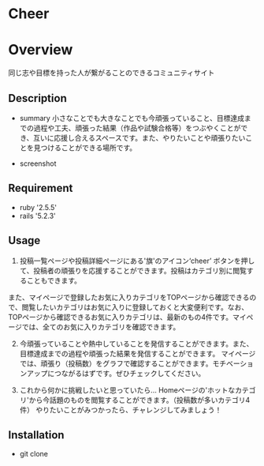 Cheer
====

# Overview
同じ志や目標を持った人が繋がることのできるコミュニティサイト

## Description
* summary
小さなことでも大きなことでも今頑張っていること、目標達成までの過程や工夫、頑張った結果（作品や試験合格等）をつぶやくことができ、互いに応援し合えるスペースです。また、やりたいことや頑張りたいことを見つけることができる場所です。

* screenshot






## Requirement
* ruby '2.5.5'
* rails '5.2.3'

## Usage
1. 投稿一覧ページや投稿詳細ページにある'旗'のアイコン‘cheer’ ボタンを押して、投稿者の頑張りを応援することができます。投稿はカテゴリ別に閲覧することもできます。

また、マイページで登録したお気に入りカテゴリをTOPページから確認できるので、閲覧したいカテゴリはお気に入りに登録しておくと大変便利です。なお、TOPページから確認できるお気に入りカテゴリは、最新のもの4件です。マイページでは、全てのお気に入りカテゴリを確認できます。

2. 今頑張っていることや熱中していることを発信することができます。また、目標達成までの過程や頑張った結果を発信することができます。
マイページでは、頑張り（投稿数）をグラフで確認することができます。モチベーションアップにつながるはずです。ぜひチェックしてください。

3. これから何かに挑戦したいと思っていたら...
Homeページの'ホットなカテゴリ'から今話題のものを閲覧することができます。（投稿数が多いカテゴリ4件）
やりたいことがみつかったら、チャレンジしてみましょう！

## Installation
* git clone
